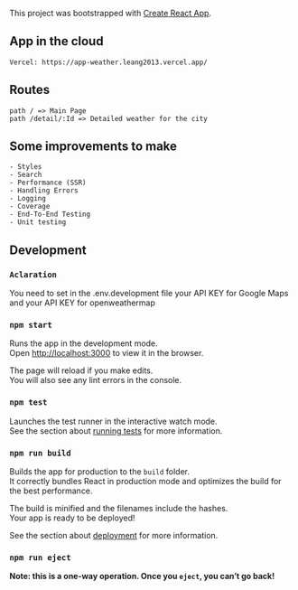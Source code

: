This project was bootstrapped with [Create React App](https://github.com/facebook/create-react-app).

## App in the cloud

    Vercel: https://app-weather.leang2013.vercel.app/

## Routes

    path / => Main Page
    path /detail/:Id => Detailed weather for the city

## Some improvements to make

    - Styles
    - Search
    - Performance (SSR)
    - Handling Errors
    - Logging
    - Coverage
    - End-To-End Testing
    - Unit testing

## Development

### `Aclaration`

You need to set in the .env.development file your API KEY for Google Maps and your API KEY for openweathermap

### `npm start`

Runs the app in the development mode.<br />
Open [http://localhost:3000](http://localhost:3000) to view it in the browser.

The page will reload if you make edits.<br />
You will also see any lint errors in the console.

### `npm test`

Launches the test runner in the interactive watch mode.<br />
See the section about [running tests](https://facebook.github.io/create-react-app/docs/running-tests) for more information.

### `npm run build`

Builds the app for production to the `build` folder.<br />
It correctly bundles React in production mode and optimizes the build for the best performance.

The build is minified and the filenames include the hashes.<br />
Your app is ready to be deployed!

See the section about [deployment](https://facebook.github.io/create-react-app/docs/deployment) for more information.

### `npm run eject`

**Note: this is a one-way operation. Once you `eject`, you can’t go back!**